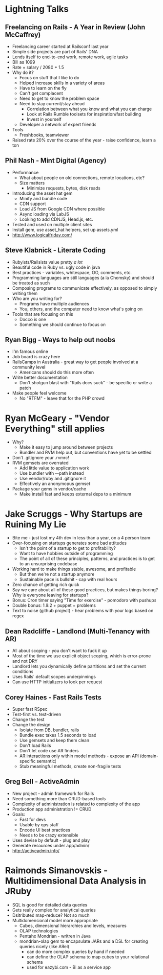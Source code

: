 # Lightning Talks

## Freelancing on Rails - A Year in Review (John McCaffrey)
- Freelancing career started at Railsconf last year
- Simple side projects are part of Rails' DNA
- Lends itself to end-to-end work, remote work, agile tasks
- Bill as 1099
- Rate = salary / 2080 * 1.5
- Why do it?
  - Focus on stuff that I like to do
  - Helped increase skills in a variety of areas
  - Have to learn on the fly
  - Can't get complacent
  - Need to get to know the problem space
  - Need to stay current/stay ahead
    - Correlation between what you know and what you can charge
    - Look at Rails Rumble toolsets for inspiration/fast building
    - Invest in yourself
  - Developer a network of expert friends
- Tools
  - Freshbooks, teamviewer
- Raised rate 20% over the course of the year - raise confidence, learn a ton

## Phil Nash - Mint Digital (Agency)
- Performance
  - What about people on old connections, remote locations, etc?
  - Size matters
    - Minimize requests, bytes, disk reads
- Introducing the asset hat gem
  - Minify and bundle code
  - CDN support
  - Load JS from Google CDN where possible
  - Async loading via LabJS
  - Looking to add CDNJS, Head.js, etc.
- Tested and used on multiple client sites
- Install gem, use asset_hat helpers, set up assets.yml
- http://www.logicalfriday.com/

## Steve Klabnick - Literate Coding
- Rubyists/Railsists value pretty *a lot*
- Beautiful code in Ruby vs. ugly code in java
- Best practices - variables, whitespace, OO, comments, etc.
- Programming languages are still languages (a la Chomsky) and should be treated as such
- Composing programs to communicate effectively, as opposed to simply writing them
- Who are you writing for?
  - Programs have multiple audiences
  - You, others, and the computer need to know what's going on
- Tools that are focusing on this
  - Docco is one
  - Something we should continue to focus on
  
## Ryan Bigg - Ways to help out noobs
- I'm famous online
- Job board is crazy here
- RailsCamps in Australia - great way to get people involved at a community level
  - Americans should do this more often
- Write better documentation
  - Don't shotgun blast with "Rails docs suck" - be specific or write a patch
- Make people feel welcome
  - No "RTFM" - leave that for the PHP crowd
  
# Ryan McGeary - "Vendor Everything" still applies
- Why?
  - Make it easy to jump around between projects
  - Bundler and RVM help out, but conventions have yet to be settled
- Don't .gitignore your .rvmrc!
- RVM gemsets are overrated
  - Add little value to application work
  - Use bundler with --path instead
  - Use vendor/ruby and .gitignore it
  - Effectively an anonymopus gemset
- Package your gems in vendor/cache
  - Make install fast and keeps external deps to a minimum
  
# Jake Scruggs - Why Startups are Ruining My Lie
- Bite me - just lost my 4th dev in less than a year, on a 4 person team
- Over-focusing on startups generates some bad attitudes
  - Isn't the point of a startup to get to profitability?
  - Want to have hobbies outside of programming
  - The point of all of these principles, patterns, and practices is to get to an unsurprising codebase
- Working hard to make things stable, awesome, and profitable
  - But then we're not a startup anymore
  - Sustainable pace is bullshit - cap with real hours
- Zero chance of getting rich quick
- Say we care about all of these good practices, but makes things boring?  Why is everyone leaving for startups?
- Bonus: Cron timer saying "Time for exercise" - pomodoro with pushups
- Double bonus: 1.9.2 + puppet = problems
- Text to noise (github project) - hear problems with your logs based on regex

## Dean Radcliffe - Landlond (Multi-Tenancy with AR)
- All about scoping - you don't want to fuck it up
- Most of the time we use explicit object scoping, which is error-prone and not DRY
- Landlord lets you dynamically define partitions and set the current conditions
- Uses Rails' default scopes underpinnings
- Can use HTTP initializers to look per request

## Corey Haines - Fast Rails Tests
- Super fast RSpec
- Test-first vs. test-driven
- Change the test
- Change the design
   - Isolate from DB, bundler, rails
   - Bundle exec takes 1.5 seconds to load
   - Use gemsets and keep them clean
   - Don't load Rails
   - Don't let code use AR finders
   - AR interactions only within model methods - expose an API (domain-specific semantic)
   - Stub meaningful methods, create non-fragile tests

## Greg Bell - ActiveAdmin
- New project - admin framework for Rails
- Need something more than CRUD-based tools
- Complexity of administration is related to complexity of the app
- Production app administration != CRUD
- Goals:
  - Fast for devs
  - Usable by ops staff
  - Encode UI best practices
  - Needs to be crazy extensible
- Uses devise by default - plug and play
- Generate resources under app/admin/<name>
- http://activeadmin.info/

# Raimonds Simanovskis - Multidimensional Data Analysis in JRuby
- SQL is good for detailed data queries
- Gets really complex for analytical queries
- Dsitributed map-reduce?  Not so much
- Multidomensional model more appropriate
  - Cubes, dimensional hierarchies and levels, measures
  - OLAP technologies
  - Pentaho Mondrian - writren in Java
  - mondrian-olap gem to encapsulate JARs and a DSL for creating queries nicely (like ARel)
    - can do more complex queries by hand if needed
    - can define the OLAP schema to map cubes to your relational schema
    - used for eazybi.com - BI as a service app